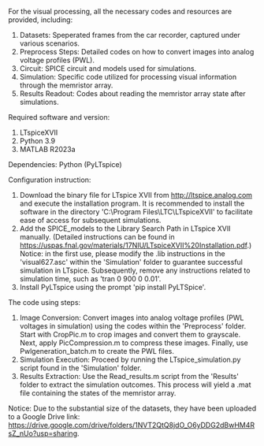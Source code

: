 For the visual processing, all the necessary codes and resources are provided, including:
1. Datasets: Speperated frames from the car recorder, captured under various scenarios.
2. Preprocess Steps: Detailed codes on how to convert images into analog voltage profiles (PWL).
3. Circuit: SPICE circuit and models used for simulations.
4. Simulation: Specific code utilized for processing visual information through the memristor array.
5. Results Readout: Codes about reading the memristor array state after simulations.

Required software and version:
1. LTspiceXVII
2. Python 3.9
3. MATLAB R2023a

Dependencies:
Python (PyLTspice)

Configuration instruction:
1. Download the binary file for LTspice XVII from http://ltspice.analog.com and execute the installation program. It is recommended to install the software in the directory 'C:\Program Files\LTC\LTspiceXVII' to facilitate ease of access for subsequent simulations.
2. Add the SPICE_models to the Library Search Path in LTspice XVII manually. (Detailed instructions can be found in https://uspas.fnal.gov/materials/17NIU/LTspiceXVII%20Installation.pdf.) Notice: in the first use, please modify the .lib instructions in the 'visual627.asc' within the 'Simulation' folder to guarantee successful simulation in LTspice.
Subsequently, remove any instructions related to simulation time, such as 'tran 0 900 0 0.01'.
3. Install PyLTspice using the prompt 'pip install PyLTSpice'.

The code using steps:
1. Image Conversion: Convert images into analog voltage profiles (PWL voltages in simulation) using the codes within the 'Preprocess' folder. Start with CropPic.m to crop images and convert them to grayscale. Next, apply PicCompression.m to compress these images. Finally, use Pwlgeneration_batch.m to create the PWL files.
2. Simulation Execution: Proceed by running the LTspice_simulation.py script found in the 'Simulation' folder.
3. Results Extraction: Use the Read_results.m script from the 'Results' folder to extract the simulation outcomes. This process will yield a .mat file containing the states of the memristor array.

Notice:
Due to the substantial size of the datasets, they have been uploaded to a Google Drive link: https://drive.google.com/drive/folders/1NVT2QtQ8jdO_O6yDDG2dBwHM4RsZ_nUo?usp=sharing.